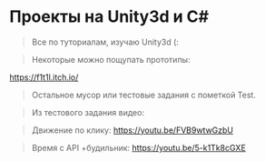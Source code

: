 # Проекты на Unity3d и C#
>Все по туториалам, изучаю Unity3d (:  


>Некоторые можно пощупать прототипы:  

https://f1t1l.itch.io/  


>Остальное мусор или тестовые задания с пометкой Test.  


>Из тестового задания видео:  

>Движение по клику: https://youtu.be/FVB9wtwGzbU    

>Время с API +будильник: https://youtu.be/5-k1Tk8cGXE   



